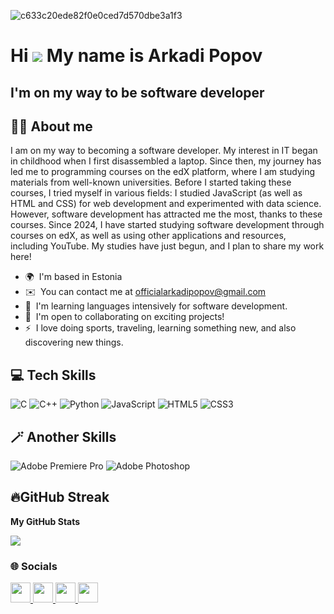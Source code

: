 ![c633c20ede82f0e0ced7d570dbe3a1f3](https://github.com/user-attachments/assets/8d28b1e4-c6f7-4535-91ad-6d7a08ad14f7)






 Hi ![](https://user-images.githubusercontent.com/18350557/176309783-0785949b-9127-417c-8b55-ab5a4333674e.gif) My name is Arkadi Popov
====================================================================================================================================

I'm on my way to be software developer
--------------------------------------


## 🧑‍💻 About me 

I am on my way to becoming a software developer. My interest in IT began in childhood when I first disassembled a laptop. Since then, my journey has led me to programming courses on the edX platform, where I am studying materials from well-known universities. Before I started taking these courses, I tried myself in various fields: I studied JavaScript (as well as HTML and CSS) for web development and experimented with data science. However, software development has attracted me the most, thanks to these courses. Since 2024, I have started studying software development through courses on edX, as well as using other applications and resources, including YouTube. My studies have just begun, and I plan to share my work here!


* 🌍  I'm based in Estonia
* ✉️  You can contact me at [officialarkadipopov@gmail.com](mailto:officialarkadipopov@gmail.com)
* 🧠  I'm learning languages intensively for software development.
* 🤝  I'm open to collaborating on exciting projects!
* ⚡  I love doing sports, traveling, learning something new, and also discovering new things.


## 💻 Tech Skills

![C](https://img.shields.io/badge/c-%2300599C.svg?style=for-the-badge&logo=c&logoColor=white)  ![C++](https://img.shields.io/badge/c++-%2300599C.svg?style=for-the-badge&logo=c%2B%2B&logoColor=white) ![Python](https://img.shields.io/badge/python-3670A0?style=for-the-badge&logo=python&logoColor=ffdd54)  ![JavaScript](https://img.shields.io/badge/javascript-%23323330.svg?style=for-the-badge&logo=javascript&logoColor=%23F7DF1E)  ![HTML5](https://img.shields.io/badge/html5-%23E34F26.svg?style=for-the-badge&logo=html5&logoColor=white) 	![CSS3](https://img.shields.io/badge/css3-%231572B6.svg?style=for-the-badge&logo=css3&logoColor=white)

## 🪄 Another Skills
![Adobe Premiere Pro](https://img.shields.io/badge/Adobe%20Premiere%20Pro-9999FF.svg?style=for-the-badge&logo=Adobe%20Premiere%20Pro&logoColor=white) ![Adobe Photoshop](https://img.shields.io/badge/adobe%20photoshop-%2331A8FF.svg?style=for-the-badge&logo=adobe%20photoshop&logoColor=white)

## 🔥GitHub Streak

<b>My GitHub Stats</b>

<a href="http://www.github.com/muzzyo0"><img src="https://github-readme-streak-stats.herokuapp.com/?user=muzzyo0&stroke=ffffff&background=171717&ring=ef4444&fire=ef4444&currStreakNum=ffffff&currStreakLabel=ef4444&sideNums=ffffff&sideLabels=ffffff&dates=ffffff&hide_border=true" /></a>

### 🌐 Socials

<p align="left"> <a href="https://discord.com/users/muzzyo" target="_blank" rel="noreferrer"> <picture> <source media="(prefers-color-scheme: blue)" srcset="https://raw.githubusercontent.com/danielcranney/readme-generator/main/public/icons/socials/discord-dark.svg" /> <source media="(prefers-color-scheme: light)" srcset="https://raw.githubusercontent.com/danielcranney/readme-generator/main/public/icons/socials/discord.svg" /> <img src="https://raw.githubusercontent.com/danielcranney/readme-generator/main/public/icons/socials/discord.svg" width="32" height="32" /> </picture> </a> <a href="https://www.github.com/muzzyo0" target="_blank" rel="noreferrer"> <picture> <source media="(prefers-color-scheme: dark)" srcset="https://raw.githubusercontent.com/danielcranney/readme-generator/main/public/icons/socials/github-dark.svg" /> <source media="(prefers-color-scheme: light)" srcset="https://raw.githubusercontent.com/danielcranney/readme-generator/main/public/icons/socials/github.svg" /> <img src="https://raw.githubusercontent.com/danielcranney/readme-generator/main/public/icons/socials/github.svg" width="32" height="32" /> </picture> </a> <a href="http://www.instagram.com/aarkadi_" target="_blank" rel="noreferrer"> <picture> <source media="(prefers-color-scheme: #3f729b)" srcset="https://raw.githubusercontent.com/danielcranney/readme-generator/main/public/icons/socials/instagram-dark.svg" /> <source media="(prefers-color-scheme: light)" srcset="https://raw.githubusercontent.com/danielcranney/readme-generator/main/public/icons/socials/instagram.svg" /> <img src="https://raw.githubusercontent.com/danielcranney/readme-generator/main/public/icons/socials/instagram.svg" width="32" height="32" /> </picture> </a> <a href="https://www.youtube.com/@leemuzzyo" target="_blank" rel="noreferrer"> <picture> <source media="(prefers-color-scheme: red)" srcset="https://raw.githubusercontent.com/danielcranney/readme-generator/main/public/icons/socials/youtube-dark.svg" /> <source media="(prefers-color-scheme: light)" srcset="https://raw.githubusercontent.com/danielcranney/readme-generator/main/public/icons/socials/youtube.svg" /> <img src="https://raw.githubusercontent.com/danielcranney/readme-generator/main/public/icons/socials/youtube.svg" width="32" height="32" /> </picture> </a></p>
